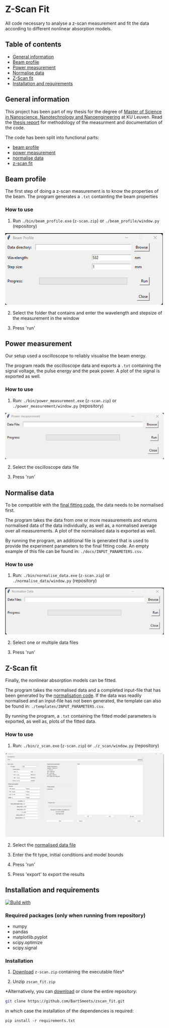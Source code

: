# Z-Scan Fit

All code necessary to analyse a z-scan measurement and fit the data according to different nonlinear absorption models.

## Table of contents
* [General information](#general-information)
* [Beam profile](#beam-profile)
* [Power measurement](#power-measurement)
* [Normalise data](#normalise-data)
* [Z-Scan fit](#z-scan-fit)
* [Installation and requirements](#installation-and-requirements)

## General information

This project has been part of my thesis for the degree of [Master of Science in Nanoscience, Nanotechnology and Nanoengineering](https://www.kuleuven.be/programmes/master-nanoscience-nanotechnology-nanoengineering) at KU Leuven. Read the [thesis report](/docs/thesis.pdf) for methodology of the measurment and documentation of the code.

The code has been split into functional parts:
* [beam profile](#beam-profile)
* [power measurement](#power-measurement)
* [normalise data](#normalise-data)
* [z-scan fit](#z-scan-fit)

## Beam profile

The first step of doing a z-scan measurement is to know the properties of the beam. The program generates a ```.txt``` containting the beam properties

### How to use

1. Run ```./bin/beam_profile.exe``` (```z-scan.zip```) or ```./beam_profile/window.py``` (repository)

![screenshot](https://github.com/BartSmeets/zscan_fit/blob/main/images/beam_profile_exe.png)

2. Select the folder that contains and enter the wavelength and stepsize of the measurement in the window

3. Press 'run'

## Power measurement

Our setup used a oscilloscope to reliably visualise the beam energy.

The program reads the oscilloscope data and exports a ```.txt``` containing the signal voltage, the pulse energy and the peak power. A plot of the signal is exported as well.

### How to use

1. Run: ```./bin/power_measurement.exe``` (```z-scan.zip```) or ```./power_measurement/window.py``` (repository)

![screenshot](https://github.com/BartSmeets/zscan_fit/blob/main/images/power_measurement_exe.png)

2. Select the oscilloscope data file

3. Press 'run'

## Normalise data

To be compatible with the [final fitting code](#z-scan-fit), the data needs to be normalised first.

The program takes the data from one or more measurements and returns normalised data of the data individually, as well as, a normalised average over all measurements. A plot of the normalised data is exported as well.

By running the program, an additional file is generated that is used to provide the experiment parameters to the final fitting code. An empty example of this file can be found in: ```./docs/INPUT_PARAMETERS.csv```.

### How to use

1. Run: ```./bin/normalise_data.exe``` (```z-scan.zip```) or ```./normalise_data/window.py``` (repository)

![screenshot](https://github.com/BartSmeets/zscan_fit/blob/main/images/normalise_data_exe.png)

2. Select one or multiple data files

3. Press 'run'


## Z-Scan fit

Finally, the nonlinear absorption models can be fitted.

The program takes the normalised data and a completed input-file that has been generated by the [normalisation code](#normalise-data). If the data was readily normalised and an input-file has not been generated, the template can also be found in: ```./templates/INPUT_PARAMETERS.csv```.

By running the program, a ```.txt``` containing the fitted model parameters is exported, as well as, plots of the fitted data.

### How to use

1. Run: ```./bin/z_scan.exe``` (```z-scan.zip```) or ```./z_scan/window.py``` (repository)

![screenshot](https://github.com/BartSmeets/zscan_fit/blob/main/images/z_scan_exe.png)

2. Select the [normalised data file](#normalise-data)

3. Enter the fit type, initial conditions and model bounds

4. Press 'run'

5. Press 'export' to export the results


## Installation and requirements

[![Build with](https://img.shields.io/badge/Build%20with-Python%203.8-blue)](https://www.python.org/])

### Required packages (only when running from repository)
* numpy
* pandas
* matplotlib.pyplot
* scipy.optimize
* scipy.signal

### Installation

1. [Download](https://github.com/BartSmeets/zscan_fit/releases/latest/download/z-scan.zip) ```z-scan.zip``` containing the executable files*

2. Unzip ```zscan_fit.zip```

*Alternatively, you can [download](https://github.com/BartSmeets/zscan_fit/archive/refs/heads/main.zip) or clone the entire repository:
    
```bash
git clone https://github.com/BartSmeets/zscan_fit.git
```

in which case the installation of the dependencies is required:

```
pip install -r requirements.txt
```
